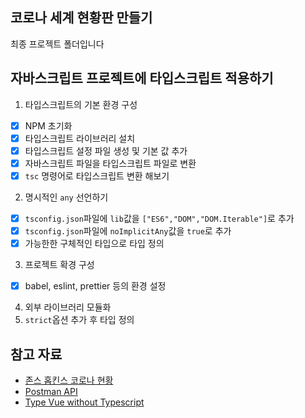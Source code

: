 ## 코로나 세계 현황판 만들기

최종 프로젝트 폴더입니다

## 자바스크립트 프로젝트에 타입스크립트 적용하기

1. 타입스크립트의 기본 환경 구성
  - [x] NPM 초기화
  - [x] 타입스크립트 라이브러리 설치
  - [x] 타입스크립트 설정 파일 생성 및 기본 값 추가
  - [x] 자바스크립트 파일을 타입스크립트 파일로 변환
  - [x] `tsc` 명령어로 타입스크립트 변환 해보기

2. 명시적인 `any` 선언하기
  - [x] `tsconfig.json`파일에 `lib`값을 `["ES6","DOM","DOM.Iterable"]`로 추가
  - [x] `tsconfig.json`파일에 `noImplicitAny`값을 `true`로 추가
  - [x] 가능한한 구체적인 타입으로 타입 정의 
  
3. 프로젝트 확경 구성
  - [x] babel, eslint, prettier 등의 환경 설정

4. 외부 라이브러리 모듈화
5. `strict`옵션 추가 후 타입 정의


## 참고 자료

- [존스 홉킨스 코로나 현황](https://www.arcgis.com/apps/opsdashboard/index.html#/bda7594740fd40299423467b48e9ecf6)
- [Postman API](https://documenter.getpostman.com/view/10808728/SzS8rjbc?version=latest#27454960-ea1c-4b91-a0b6-0468bb4e6712)
- [Type Vue without Typescript](https://blog.usejournal.com/type-vue-without-typescript-b2b49210f0b)